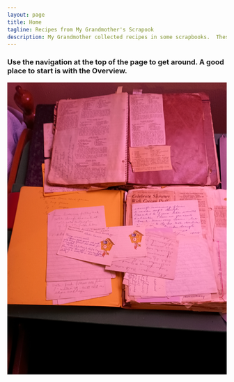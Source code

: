```yaml
---
layout: page
title: Home
tagline: Recipes from My Grandmother's Scrapook
description: My Grandmother collected recipes in some scrapbooks.  These included both things clipped from magazines and newspapers and things written out in longhand.
---
```

### Use the navigation at the top of the page to get around.  A good place to start is with the Overview.
![Scrapbook Overview](/assets/images/general/general-001.jpg)
